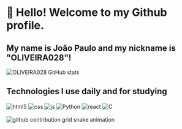 # 👋 Hello! Welcome to my Github profile.
## My name is João Paulo and my nickname is "OLIVEIRA028"!
![OLIVEIRA028 GitHub stats](https://github-readme-stats.vercel.app/api?username=OLIVEIRA028&show_icons=true&theme=tokyonight)
## Technologies I use daily and for studying
<div style="display: inline_block">
  <img align="center" alt="html5" src="https://img.shields.io/badge/HTML5-E34F26?style=for-the-badge&logo=html5&logoColor=white" />
  <img align="center" alt="css" src="https://img.shields.io/badge/CSS3-1572B6?style=for-the-badge&logo=css3&logoColor=white" />
  <img align="center" alt="js" src="https://img.shields.io/badge/JavaScript-F7DF1E?style=for-the-badge&logo=javascript&logoColor=black" />
  <img align="center" alt="Python" src="https://img.shields.io/badge/Python-3776AB?style=for-the-badge&logo=python&logoColor=white" />
  <img align="center" alt="react" src="https://img.shields.io/badge/React-20232A?style=for-the-badge&logo=react&logoColor=61DAFB" />
  <img align="center" alt="C" src="https://img.shields.io/badge/C-00599C?style=for-the-badge&logo=c&logoColor=white" />
</div><br/>

<picture>
  <source media="(prefers-color-scheme: dark)" srcset="https://raw.githubusercontent.com/YourUser/OLIVEIRA028/output/github-contribution-grid-snake-dark.svg">
  <source media="(prefers-color-scheme: light)" srcset="https://raw.githubusercontent.com/YourUser/OLIVEIRA028/output/github-contribution-grid-snake.svg">
  <img alt="github contribution grid snake animation" src="https://raw.githubusercontent.com/YourUser/OLIVEIRA028/output/github-contribution-grid-snake.svg">
</picture>




